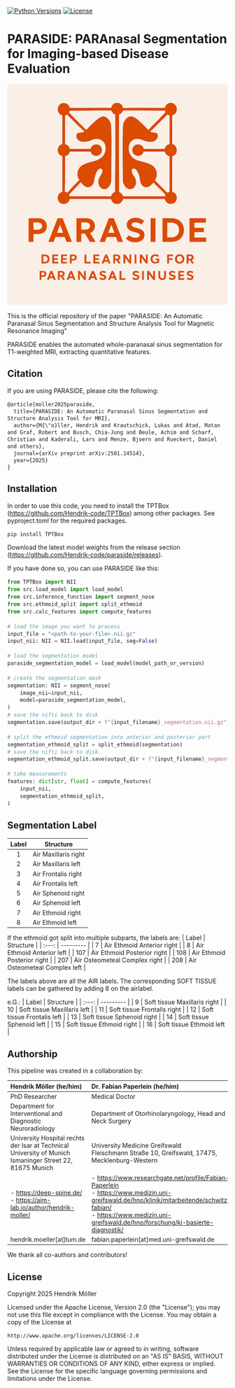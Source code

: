 [![Python Versions](https://img.shields.io/pypi/pyversions/spineps)](https://pypi.org/project/spineps/)
[![License](https://img.shields.io/badge/License-Apache_2.0-blue.svg)](https://opensource.org/licenses/Apache-2.0)


# PARASIDE: **PARA**nasal **S**egmentation for **I**maging-based **D**isease **E**valuation

<div align="center">
<a href="https://github.com/Hendrik-code/paraside/blob/main/images/logo.jpeg"><img src="https://github.com/Hendrik-code/paraside/blob/main/images/logo.jpeg" width="512" ></a>
</div>


This is the official repository of the paper "PARASIDE: An Automatic Paranasal Sinus Segmentation and Structure Analysis Tool for Magnetic Resonance Imaging"

PARASIDE enables the automated whole-paranasal sinus segmentation for T1-weighted MRI, extracting quantitative features.


## Citation

If you are using PARASIDE, please cite the following:

```
@article{moller2025paraside,
  title={PARASIDE: An Automatic Paranasal Sinus Segmentation and Structure Analysis Tool for MRI},
  author={M{\"o}ller, Hendrik and Krautschick, Lukas and Atad, Matan and Graf, Robert and Busch, Chia-Jung and Beule, Achim and Scharf, Christian and Kaderali, Lars and Menze, Bjoern and Rueckert, Daniel and others},
  journal={arXiv preprint arXiv:2501.14514},
  year={2025}
}
```

## Installation

In order to use this code, you need to install the TPTBox (https://github.com/Hendrik-code/TPTBox) among other packages. See pyproject.toml for the required packages.
```python
pip install TPTBox
```
Download the latest model weights from the release section (https://github.com/Hendrik-code/paraside/releases).

If you have done so, you can use PARASIDE like this:

```python
from TPTBox import NII
from src.load_model import load_model
from src.inference_function import segment_nose
from src.ethmoid_split import split_ethmoid
from src.calc_features import compute_features

# load the image you want to process
input_file = "<path-to-your-file>.nii.gz"
input_nii: NII = NII.load(input_file, seg=False)

# load the segmentation model
paraside_segmentation_model = load_model(model_path_or_version)

# create the segmentation mask
segmentation: NII = segment_nose(
    image_nii=input_nii,
    model=paraside_segmentation_model,
)
# save the nifti back to disk
segmentation.save(output_dir + f"{input_filename}_segmentation.nii.gz")

# split the ethmoid segmentation into anterior and posterior part
segmentation_ethmoid_split = split_ethmoid(segmentation)
# save the nifti back to disk
segmentation_ethmoid_split.save(output_dir + f"{input_filename}_segmentation_ethmoid_split.nii.gz")

# take measurements
features: dict[str, float] = compute_features(
    input_nii,
    segmentation_ethmoid_split,
)
```


## Segmentation Label

| Label | Structure |
| :---: | --------- |
| 1  | Air Maxillaris right |
| 2  | Air Maxillaris left |
| 3  | Air Frontalis right |
| 4  | Air Frontalis left |
| 5  | Air Sphenoid right |
| 6  | Air Sphenoid left |
| 7  | Air Ethmoid right |
| 8  | Air Ethmoid left |

If the ethmoid got split into multiple subparts, the labels are:
| Label | Structure |
| :---: | --------- |
| 7     | Air Ethmoid Anterior right |
| 8     | Air Ethmoid Anterior left |
| 107  | Air Ethmoid Posterior right |
| 108  | Air Ethmoid Posterior right |
| 207  | Air Osteometeal Complex right |
| 208  | Air Osteometeal Complex left |

The labels above are all the AIR labels. The corresponding SOFT TISSUE labels can be gathered by adding 8 on the airlabel.

e.G.:
| Label | Structure |
| :---: | --------- |
| 9  | Soft tissue Maxillaris right |
| 10  | Soft tissue Maxillaris left |
| 11  | Soft tissue Frontalis right |
| 12  | Soft tissue Frontalis left |
| 13  | Soft tissue Sphenoid right |
| 14  | Soft tissue Sphenoid left |
| 15  | Soft tissue Ethmoid right |
| 16  | Soft tissue Ethmoid left |

## Authorship

This pipeline was created in a collaboration by:


| Hendrik Möller (he/him) | Dr. Fabian Paperlein (he/him) |
| :--------- | :--------- |
| PhD Researcher | Medical Doctor |
| Department for Interventional and Diagnostic Neuroradiology  | Department of Otorhinolaryngology, Head and Neck Surgery |
| University Hospital rechts der Isar at Technical University of Munich <br> Ismaninger Street 22, 81675 Munich | University Medicine Greifswald <br> Fleischmann Straße 10, Greifswald, 17475, Mecklenburg-Western |
| - https://deep-spine.de/ <br>- https://aim-lab.io/author/hendrik-moller/  | - https://www.researchgate.net/profile/Fabian-Paperlein <br> - https://www.medizin.uni-greifswald.de/hno/klinik/mitarbeitende/schwitzing-fabian/ <br> - https://www.medizin.uni-greifswald.de/hno/forschung/ki-basierte-diagnostik/|
| hendrik.moeller[at]tum.de | fabian.paperlein[at]med.uni-greifswald.de |

We thank all co-authors and contributors!



## License

Copyright 2025 Hendrik Möller

Licensed under the Apache License, Version 2.0 (the "License");
you may not use this file except in compliance with the License.
You may obtain a copy of the License at

    http://www.apache.org/licenses/LICENSE-2.0

Unless required by applicable law or agreed to in writing, software
distributed under the License is distributed on an "AS IS" BASIS,
WITHOUT WARRANTIES OR CONDITIONS OF ANY KIND, either express or implied.
See the License for the specific language governing permissions and
limitations under the License.
